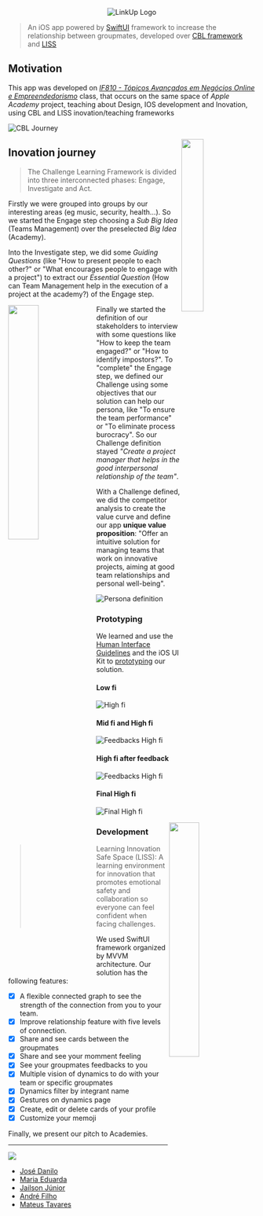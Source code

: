 <p align="center">
  <img src=".github/logo.png" alt="LinkUp Logo">
</p>

> An iOS app powered by [SwiftUI](https://developer.apple.com/documentation/SwiftUI) framework to increase the relationship between groupmates, developed over [CBL framework](https://www.challengebasedlearning.org/framework/) and [LISS](https://medium.com/appledeveloperacademy-ufpe/um-espaço-seguro-para-a-aprendizagem-de-inovação-liss-26208fbb02a4)

## Motivation

This app was developed on [*IF810 - Tópicos Avançados em Negócios Online e Empreendedorismo*](https://www.developeracademy.cin.ufpe.br/foundations) class, that occurs on the same space of *Apple Academy* project, teaching about Design, IOS development and Inovation, using CBL and LISS inovation/teaching frameworks

![CBL Journey](.github/cbl.png)

<img align="right" width="30%" src=".github/home.gif">

## Inovation journey

> The Challenge Learning Framework is divided into three interconnected phases: Engage, Investigate and Act.

Firstly we were grouped into groups by our interesting areas (eg music, security, health...). So we started the Engage step choosing a *Sub Big Idea* (Teams Management) over the preselected *Big Idea* (Academy).

Into the Investigate step, we did some *Guiding Questions* (like "How to present people to each other?" or "What encourages people to engage with a project") to extract our *Essential Question* (How can Team Management help in the execution of a project at the academy?) of the Engage step.

<img align="left" width="35%" src=".github/curve.png">

Finally we started the definition of our stakeholders to interview with some questions like "How to keep the team engaged?" or "How to identify impostors?". To "complete" the Engage step, we defined our Challenge using some objectives that our solution can help our persona, like "To ensure the team performance" or "To eliminate process burocracy". So our Challenge definition stayed *"Create a project manager that helps in the good interpersonal relationship of the team"*.

With a Challenge defined, we did the competitor analysis to create the value curve and define our app **unique value proposition**: "Offer an intuitive solution for managing teams that work on innovative projects, aiming at good team relationships and personal well-being".

![Persona definition](.github/persona.jpg)

### Prototyping

We learned and use the [Human Interface Guidelines](https://developer.apple.com/design/human-interface-guidelines/) and the iOS UI Kit to [prototyping](https://www.figma.com/file/DwvcR5fshrIDC7t2NzjtiV/Foundations?node-id=0-1&t=2Ag3tGyyDL5cC9r4-0) our solution.

#### Low fi
![High fi](.github/lowfi.png)

#### Mid fi and High fi
![Feedbacks High fi](.github/midfi.jpg)

#### High fi after feedback
![Feedbacks High fi](.github/highfi2.png)

#### Final High fi
![Final High fi](.github/highfi3.png)

<img align="right" width="35%" src=".github/dynamics.gif">

### Development

> Learning Innovation Safe Space (LISS): A learning environment for innovation that promotes emotional safety and collaboration so everyone can feel confident when facing challenges.

We used SwiftUI framework organized by MVVM architecture. Our solution has the following features:

 - [x] A flexible connected graph to see the strength of the connection from you to your team.
 - [x] Improve relationship feature with five levels of connection.
 - [x] Share and see cards between the groupmates
 - [x] Share and see your momment feeling
 - [x] See your groupmates feedbacks to you
 - [x] Multiple vision of dynamics to do with your team or specific groupmates
 - [x] Dynamics filter by integrant name
 - [x] Gestures on dynamics page
 - [x] Create, edit or delete cards of your profile
 - [x] Customize your memoji

Finally, we present our pitch to Academies.

---
<a href="https://github.com/jdaniloc/linkup/graphs/contributors"><img src="https://contrib.rocks/image?repo=jdaniloc/linkup"/></a>

- [José Danilo](https://github.com/JDaniloC)
- [Maria Eduarda](https://github.com/Madu218)
- [Jailson Júnior](https://github.com/Jailsonsdsj)
- [André Filho](https://github.com/mrdedede)
- [Mateus Tavares](https://github.com/mateusnotgado)